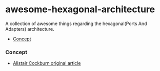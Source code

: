 # awesome-hexagonal-architecture
A collection of awesome things regarding the hexagonal(Ports And Adapters) architecture.

- [Concept](#concept)

### Concept
- [Alistair Cockburn original article](!https://web.archive.org/web/20180822100852/http://alistair.cockburn.us/Hexagonal+architecture)

